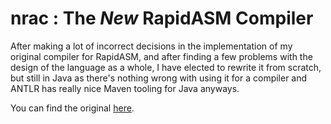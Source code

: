 # nrac : The *New* RapidASM Compiler

After making a lot of incorrect decisions in the implementation of my original
compiler for RapidASM, and after finding a few problems with the design of the
language as a whole, I have elected to rewrite it from scratch, but still in
Java as there's nothing wrong with using it for a compiler and ANTLR has really
nice Maven tooling for Java anyways.

You can find the original [here](https://github.com/treyzania/RapidASM-compiler).
